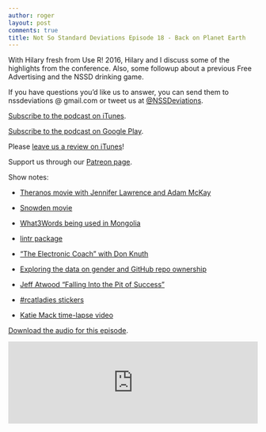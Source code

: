 ```yaml
---
author: roger
layout: post
comments: true
title: Not So Standard Deviations Episode 18 - Back on Planet Earth
---
```


With Hilary fresh from Use R! 2016, Hilary and I discuss some of the highlights from the conference. Also, some followup about a previous Free Advertising and the NSSD drinking game.


If you have questions you’d like us to answer, you can send them to
nssdeviations @ gmail.com or tweet us at [@NSSDeviations](https://twitter.com/nssdeviations).

[Subscribe to the podcast on iTunes](https://itunes.apple.com/us/podcast/not-so-standard-deviations/id1040614570).

[Subscribe to the podcast on Google Play](https://play.google.com/music/listen?u=0#/ps/Izfnbx6tlruojkfrvhjfdj3nmna).

Please [leave us a review on iTunes](https://itunes.apple.com/us/podcast/not-so-standard-deviations/id1040614570)!

Support us through our [Patreon page](https://www.patreon.com/NSSDeviations?ty=h).

Show notes:

* [Theranos movie with Jennifer Lawrence and Adam McKay](http://www.vanityfair.com/hollywood/2016/06/jennifer-lawrence-theranos-elizabeth-holmes)

* [Snowden movie](https://en.wikipedia.org/wiki/Snowden_(film))

* [What3Words being used in Mongolia](http://www.npr.org/2016/06/19/482514949/welcome-to-mongolias-new-postal-system-an-atlas-of-random-words)

* [lintr package](https://github.com/jimhester/lintr)

* [“The Electronic Coach” with Don Knuth](https://youtu.be/dhh8Ao4yweQ)

* [Exploring the data on gender and GitHub repo ownership](http://alyssafrazee.com/gender-and-github-code.html)

* [Jeff Atwood “Falling Into the Pit of Success”](https://blog.codinghorror.com/falling-into-the-pit-of-success/)

* [#rcatladies stickers](https://www.stickermule.com/marketplace/12936-number-rcatladies)

* [Katie Mack time-lapse video](https://twitter.com/astrokatie/status/745529809669787649)


[Download the audio for this episode](https://soundcloud.com/nssd-podcast/episode-18-back-on-planet-earth).

<iframe width="100%" height="166" scrolling="no" frameborder="no" src="https://w.soundcloud.com/player/?url=https%3A//api.soundcloud.com/tracks/272064450&amp;color=ff5500&amp;auto_play=false&amp;hide_related=false&amp;show_comments=true&amp;show_user=true&amp;show_reposts=false"></iframe>
